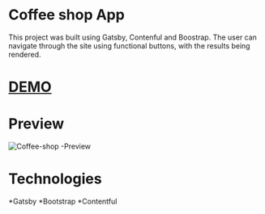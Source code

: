 # Coffee shop App

This project was built using Gatsby, Contenful and Boostrap. The user can navigate through the site using functional buttons, with the results being rendered.

# [DEMO](https://gatsby-simons-coffee-shop.netlify.com/)

# Preview
![Coffee-shop -Preview](./coffeeShop.PNG)
# Technologies
*Gatsby
*Bootstrap
*Contentful